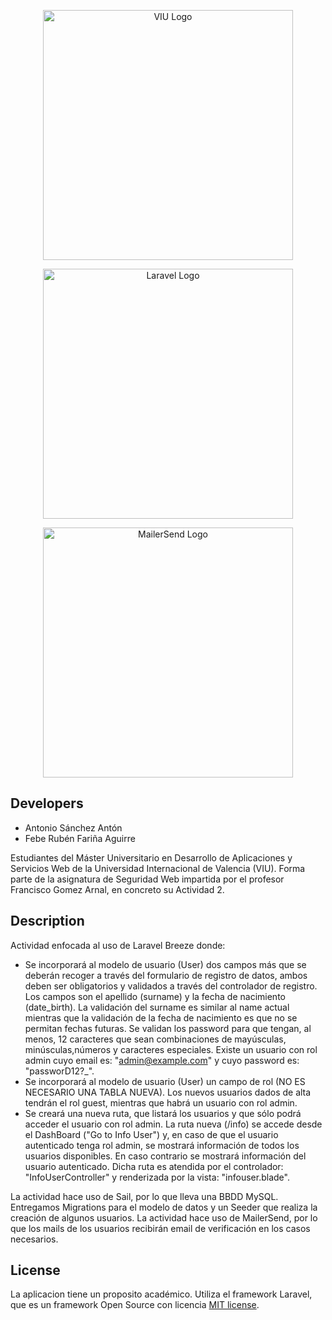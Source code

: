 <span>
<p align="center"><a href="https://www.universidadviu.com/es/" target="_blank"><img src="https://upload.wikimedia.org/wikipedia/commons/f/f8/Logo_VIU.png" width="400" alt="VIU Logo"></a></p>

<p align="center"><a href="https://laravel.com" target="_blank"><img src="https://raw.githubusercontent.com/laravel/art/master/logo-lockup/5%20SVG/2%20CMYK/1%20Full%20Color/laravel-logolockup-cmyk-red.svg" width="400" alt="Laravel Logo"></a></p>

<p align="center"><a href="https://www.mailersend.com" target="_blank"><img src="https://www.mailersend.com/images/logo.svg" width="400" alt="MailerSend Logo"></a></p>


</span>

## Developers

  - Antonio Sánchez Antón
  - Febe Rubén Fariña Aguirre

Estudiantes del Máster Universitario en Desarrollo de Aplicaciones y Servicios Web de la Universidad Internacional de Valencia (VIU). 
Forma parte de la asignatura de Seguridad Web impartida por el profesor Francisco Gomez Arnal, en concreto su Actividad 2.

## Description

Actividad enfocada al uso de Laravel Breeze donde:
  - Se incorporará al modelo de usuario (User) dos campos más que se deberán recoger a través del formulario de registro de datos, ambos deben ser obligatorios y validados a través del controlador de registro.
    Los campos son el apellido (surname) y la fecha de nacimiento (date_birth). 
    La validación del surname es similar al name actual mientras que la validación de la fecha de nacimiento es que no se permitan fechas futuras. 
    Se validan los password para que tengan, al menos, 12 caracteres que sean combinaciones de mayúsculas, minúsculas,números y caracteres especiales. 
    Existe un usuario con rol admin cuyo email es: "admin@example.com" y cuyo password es: "passworD12?_". 
  - Se incorporará al modelo de usuario (User) un campo de rol (NO ES NECESARIO UNA TABLA NUEVA). Los nuevos usuarios dados de alta tendrán el rol guest, mientras que habrá un usuario con rol admin.
  - Se creará una nueva ruta, que listará los usuarios y que sólo podrá acceder el usuario con rol admin. 
    La ruta nueva (/info) se accede desde el DashBoard ("Go to Info User") y, en caso de que el usuario autenticado tenga rol admin, se mostrará información de todos los usuarios disponibles. En caso contrario se mostrará información del usuario autenticado. 
    Dicha ruta es atendida por el controlador: "InfoUserController" y renderizada por la vista: "infouser.blade". 

La actividad hace uso de Sail, por lo que lleva una BBDD MySQL. 
Entregamos Migrations para el modelo de datos y un Seeder que realiza la creación de algunos usuarios. 
La actividad hace uso de MailerSend, por lo que los mails de los usuarios recibirán email de verificación en los casos necesarios.



## License
La aplicacion tiene un proposito académico. 
Utiliza el framework Laravel, que es un framework Open Source con licencia [MIT license](https://opensource.org/licenses/MIT).

